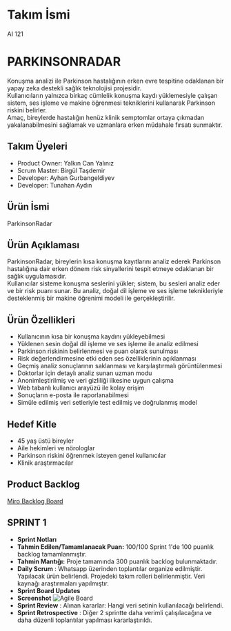 # Takım İsmi  
AI 121

# PARKINSONRADAR

Konuşma analizi ile Parkinson hastalığının erken evre tespitine odaklanan bir yapay zeka destekli sağlık teknolojisi projesidir.  
Kullanıcıların yalnızca birkaç cümlelik konuşma kaydı yüklemesiyle çalışan sistem, ses işleme ve makine öğrenmesi tekniklerini kullanarak Parkinson riskini belirler.  
Amaç, bireylerde hastalığın henüz klinik semptomlar ortaya çıkmadan yakalanabilmesini sağlamak ve uzmanlara erken müdahale fırsatı sunmaktır.

## Takım Üyeleri  
- Product Owner: Yalkın Can Yalınız  
- Scrum Master: Birgül Taşdemir 
- Developer: Ayhan Gurbangeldiyev  
- Developer: Tunahan Aydın 

## Ürün İsmi  
ParkinsonRadar

## Ürün Açıklaması  

ParkinsonRadar, bireylerin kısa konuşma kayıtlarını analiz ederek Parkinson hastalığına dair erken dönem risk sinyallerini tespit etmeye odaklanan bir sağlık uygulamasıdır.  
Kullanıcılar sisteme konuşma seslerini yükler; sistem, bu sesleri analiz eder ve bir risk puanı sunar. Bu analiz, doğal dil işleme ve ses işleme teknikleriyle desteklenmiş bir makine öğrenimi modeli ile gerçekleştirilir.  

## Ürün Özellikleri  
- Kullanıcının kısa bir konuşma kaydını yükleyebilmesi  
- Yüklenen sesin doğal dil işleme ve ses işleme ile analiz edilmesi  
- Parkinson riskinin belirlenmesi ve puan olarak sunulması  
- Risk değerlendirmesine etki eden ses özelliklerinin açıklanması  
- Geçmiş analiz sonuçlarının saklanması ve karşılaştırmalı görüntülenmesi  
- Doktorlar için detaylı analiz sunan uzman modu  
- Anonimleştirilmiş ve veri gizliliği ilkesine uygun çalışma  
- Web tabanlı kullanıcı arayüzü ile kolay erişim  
- Sonuçların e-posta ile raporlanabilmesi  
- Simüle edilmiş veri setleriyle test edilmiş ve doğrulanmış model

## Hedef Kitle  
- 45 yaş üstü bireyler  
- Aile hekimleri ve nörologlar  
- Parkinson riskini öğrenmek isteyen genel kullanıcılar  
- Klinik araştırmacılar

## Product Backlog  
[Miro Backlog Board](https://miro.com/app/board/uXjVIgjwiGI=/?share_link_id=736731013650)
## SPRINT 1
- **Sprint Notları**
- **Tahmin Edilen/Tamamlanacak Puan:** 100/100 Sprint 1'de 100 puanlık backlog tamamlanmıştır.
- **Tahmin Mantığı:** Proje tamamında 300 puanlık backlog bulunmaktadır. 
- **Daily Scrum** : Whatsapp üzerinden toplantılar organize edilmiştir. Yapılacak ürün belirlendi. Projedeki takım rolleri belirlenmiştir. Veri kaynağı araştırmaları yapılmıştır.
- **Sprint Board Updates**
- **Screenshot**
![Agile Board](https://github.com/user-attachments/assets/73c6ab46-4aa8-4ac2-b1d0-292cc4cb4d86)
- **Sprint Review** : Alınan kararlar: Hangi veri setinin kullanılacağı belirlendi. 
- **Sprint Retrospective** : Diğer 2 sprintte daha verimli çalışılacağına ve daha düzenli toplantılar yapılması kararlaştırıldı.


  
